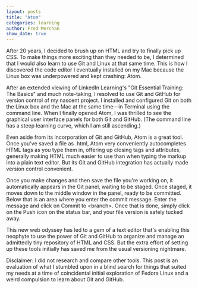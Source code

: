 ```yaml
---
layout: posts
title: "Atom"
categories: learning
author: Fred Merchan
show_date: true
---
```


After 20 years, I decided to brush up on HTML and try to finally pick up CSS. To make things more exciting than they needed to be, I determined that I would also learn to use Git and Linux at that same time. This is how I discovered the code editor I eventually installed on my Mac because the Linux box was underpowered and kept crashing: Atom.

After an extended viewing of LinkedIn Learning's "Git Essential Training: The Basics" and much note-taking, I resolved to use Git and GitHub for version control of my nascent project. I installed and configured Git on both the Linux box and the Mac at the same time—in Terminal using the command line. When I finally opened Atom, I was thrilled to see the graphical user interface panels for both Git and GitHub. (The command line has a steep learning curve, which I am still ascending.)

Even aside from its incorporation of Git and GitHub, Atom is a great tool. Once you've saved a file as .html, Atom very conveniently autocompletes HTML tags as you type them in, offering up closing tags and attributes, generally making HTML much easier to use than when typing the markup into a plain text editor. But its Git and GitHub integration has actually made version control convenient.

Once you make changes and then save the file you're working on, it automatically appears in the Git panel, waiting to be staged. Once staged, it moves down to the middle window in the panel, ready to be committed. Below that is an area where you enter the commit message. Enter the message and click on Commit to &lt;branch&gt;. Once that is done, simply click on the Push icon on the status bar, and your file version is safely tucked away.

This new web odyssey has led to a gem of a text editor that's enabling this neophyte to use the power of Git and GitHub to organize and manage an admittedly tiny repository of HTML and CSS. But the extra effort of setting up these tools initially has saved me from the usual versioning nightmare.

Disclaimer: I did not research and compare other tools. This post is an evaluation of what I stumbled upon in a blind search for things that suited my needs at a time of coincidental initial exploration of Fedora Linux and a weird compulsion to learn about Git and GitHub.
